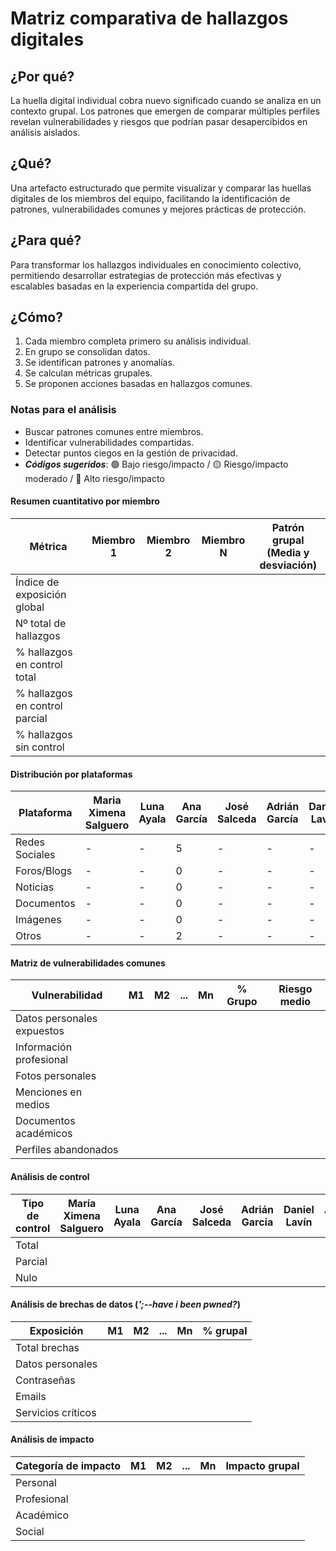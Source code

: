 # Matriz comparativa de hallazgos digitales

## ¿Por qué?

La huella digital individual cobra nuevo significado cuando se analiza en un contexto grupal. Los patrones que emergen de comparar múltiples perfiles revelan vulnerabilidades y riesgos que podrían pasar desapercibidos en análisis aislados.

## ¿Qué?

Una artefacto estructurado que permite visualizar y comparar las huellas digitales de los miembros del equipo, facilitando la identificación de patrones, vulnerabilidades comunes y mejores prácticas de protección.

## ¿Para qué?

Para transformar los hallazgos individuales en conocimiento colectivo, permitiendo desarrollar estrategias de protección más efectivas y escalables basadas en la experiencia compartida del grupo.

## ¿Cómo?

1. Cada miembro completa primero su análisis individual.
1. En grupo se consolidan datos.
1. Se identifican patrones y anomalías.
1. Se calculan métricas grupales.
1. Se proponen acciones basadas en hallazgos comunes.

### Notas para el análisis

- Buscar patrones comunes entre miembros.
- Identificar vulnerabilidades compartidas.
- Detectar puntos ciegos en la gestión de privacidad.
- ***Códigos sugeridos***: 🟢 Bajo riesgo/impacto / 🟡 Riesgo/impacto moderado / 🔴 Alto riesgo/impacto


#### Resumen cuantitativo por miembro

<div align=center>

|Métrica|Miembro 1|Miembro 2|Miembro N|Patrón grupal<br>(Media y desviación)|
|-|-|-|-|-|
|Índice de exposición global|
|Nº total de hallazgos|
|% hallazgos en control total|
|% hallazgos en control parcial|
|% hallazgos sin control|

</div>

#### Distribución por plataformas

<div align=center>

|Plataforma|Maria Ximena Salguero|Luna Ayala|Ana García|José Salceda|Adrián García|Daniel Lavín|Anibal Bayas|Alfonso García-Barredo|Javier Trueba|Total grupo|
|-|-|-|-|-|-|-|-|-|-|-|
|Redes Sociales|-|-|5|-|-|-|-|-|-|-|
|Foros/Blogs|-|-|0|-|-|-|-|-|-|-|
|Noticias|-|-|0|-|-|-|-|-|-|-|
|Documentos|-|-|0|-|-|-|-|-|-|-|
|Imágenes|-|-|0|-|-|-|-|-|-|-|
|Otros|-|-|2|-|-|-|-|-|-|-|

</div>

#### Matriz de vulnerabilidades comunes

<div align=center>

|Vulnerabilidad|M1|M2|...|Mn|% Grupo|Riesgo medio|
|-|-|-|-|-|-|-|
|Datos personales expuestos| | | | | | |
|Información profesional| | | | | | |
|Fotos personales| | | | | | |
|Menciones en medios| | | | | | |
|Documentos académicos| | | | | | |
|Perfiles abandonados| | | | | | |

</div>

#### Análisis de control

<div align=center>

|Tipo de control|María Ximena Salguero|Luna Ayala|Ana García|José Salceda|Adrián García|Daniel Lavín|Anibal Bayas|Alfonso García-Barredo|Javier Trueba|% Grupo|Riesgo promedio|
|-|-|-|-|-|-|-|-|-|-|-|-|
|Total| | | | | | | | | | 
|Parcial| | | | | | | | | |
|Nulo| | | | | | | | | | 

</div>

#### Análisis de brechas de datos (*';--have i been pwned?*)

<div align=center>

|Exposición|M1|M2|...|Mn|% grupal|
|-|-|-|-|-|-|
|Total brechas|
|Datos personales|
|Contraseñas|
|Emails|
|Servicios críticos|

</div>

#### Análisis de impacto

<div align=center>

|Categoría de impacto|M1|M2|...|Mn|Impacto grupal|
|-|-|-|-|-|-|
|Personal| | | | | |
|Profesional| | | | | |
|Académico| | | | | |
|Social| | | | | |

</div>
